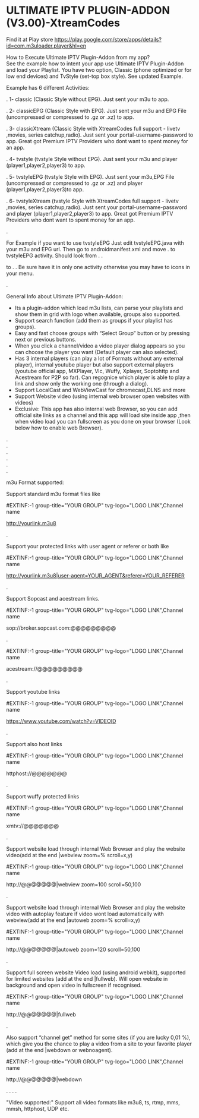 # ULTIMATE IPTV PLUGIN-ADDON (V3.00)-XtreamCodes

Find it at Play store
https://play.google.com/store/apps/details?id=com.m3uloader.player&hl=en

How to Execute Ultimate IPTV Plugin-Addon from my app?    
    See the example how to intent your app use Ultimate IPTV Plugin-Addon and load your Playlist. You have two option, Classic (phone optimized or for low end devices) and TvStyle (set-top box style). See updated Example. 
    

Example has 6 different Activities:

.
    1- classic (Classic Style without EPG). Just sent your m3u to app.
    
.
    2- classicEPG (Classic Style with EPG). Just sent your m3u and EPG File (uncompressed or compressed to .gz or .xz) to app. 
    
.
    3- classicXtream (Classic Style with XtreamCodes full support - livetv ,movies, series catchup,radio). Just sent your portal-username-password to app. Great got Premium IPTV Providers who dont want to spent money for an app.
    
.
    4- tvstyle (tvstyle Style without EPG). Just sent your m3u and player (player1,player2,player3) to app.
    
.
    5- tvstyleEPG (tvstyle Style with EPG). Just sent your m3u,EPG File (uncompressed or compressed to .gz or .xz) and player (player1,player2,player3)to app. 
    
    
.
    6- tvstyleXtream (tvstyle Style with XtreamCodes full support - livetv ,movies, series catchup,radio). Just sent your portal-username-password  and player (player1,player2,player3) to app. Great got Premium IPTV Providers who dont want to spent money for an app.
    
.

For Example if you want to use tvstyleEPG Just edit tvstyleEPG.java with your m3u and EPG url. Then go to androidmanifest.xml and move 
.
<category android:name="android.intent.category.LAUNCHER" />
<category android:name="android.intent.category.LEANBACK_LAUNCHER" />
to tvstyleEPG activity. Should look from
.
<activity
android:name=".tvstyleEPG"
android:label="@string/app_name" >
<intent-filter>
<action android:name="android.intent.action.MAIN" />
</intent-filter>
</activity>
.
        
to
.
<activity
android:name=".tvstyleEPG"
android:label="@string/app_name" >
<intent-filter>
<action android:name="android.intent.action.MAIN" />
<category android:name="android.intent.category.LAUNCHER" />
<category android:name="android.intent.category.LEANBACK_LAUNCHER" />
</intent-filter>
</activity>
.
Be sure have it in only one activity otherwise you may have to icons in your menu.

.



General Info about Ultimate IPTV Plugin-Addon:    
- Its a plugin-addon which load m3u lists, can parse your playlists and show them in grid with logo when available, groups also supported.
- Support search function (add them as groups if your playlist has groups).
- Easy and fast choose groups with “Select Group” button or by pressing next or previous buttons.
- When you click a channel/video a video player dialog appears so you can choose the player you want (Default player can also selected).
- Has 3 internal players (can play a lot of Formats without any external player), internal youtube player but also support external players (youtube official app, MXPlayer, Vlc, Wuffy, Xplayer, Soptohttp and Acestream for P2P so far). Can regognice which player is able to play a link and show only the working one (through a dialog).
- Support LocalCast and WebViewCast for chromecast,DLNS and more
- Support Website video (using internal web browser open websites with videos)
- Exclusive: This app has also internal web Browser, so you can add official site links as a channel and this app will load site inside app ,then when video load you can fullscreen as you done on your browser (Look below how to enable web Browser).

   
.   
.   
.   
.   
.   
.   
   
m3u Format supported:

Support standard m3u format files like

#EXTINF:-1 group-title="YOUR GROUP" tvg-logo="LOGO LINK",Channel name

http://yourlink.m3u8

.

Support your protected links with user agent or referer or both like

#EXTINF:-1 group-title="YOUR GROUP" tvg-logo="LOGO LINK",Channel name

http://yourlink.m3u8|user-agent=YOUR_AGENT&referer=YOUR_REFERER

.

Support Sopcast and acestream links.

#EXTINF:-1 group-title="YOUR GROUP" tvg-logo="LOGO LINK",Channel name

sop://broker.sopcast.com:@@@@@@@@@

.


#EXTINF:-1 group-title="YOUR GROUP" tvg-logo="LOGO LINK",Channel name

acestream://@@@@@@@@@

.

Support youtube links

#EXTINF:-1 group-title="YOUR GROUP" tvg-logo="LOGO LINK",Channel name

https://www.youtube.com/watch?v=VIDEOID

.

Support also host links

#EXTINF:-1 group-title="YOUR GROUP" tvg-logo="LOGO LINK",Channel name

httphost://@@@@@@@

.

Support wuffy protected links

#EXTINF:-1 group-title="YOUR GROUP" tvg-logo="LOGO LINK",Channel name

xmtv://@@@@@@@

.

Support website load through internal Web Browser and play the website video(add at the end |webview zoom=% scroll=x,y)

#EXTINF:-1 group-title="YOUR GROUP" tvg-logo="LOGO LINK",Channel name

http://@@@@@@@|webview zoom=100 scroll=50,100

.

Support website load through internal Web Browser and play the website video with autoplay feature if video wont load automatically with webview(add at the end |autoweb zoom=% scroll=x,y)

#EXTINF:-1 group-title="YOUR GROUP" tvg-logo="LOGO LINK",Channel name

http://@@@@@@@|autoweb zoom=120 scroll=50,100

.

Support full screen website Video load (using android webkit), supported for limited websites (add at the end |fullweb). Will open website in background and open video in fullscreen if recognised.

#EXTINF:-1 group-title="YOUR GROUP" tvg-logo="LOGO LINK",Channel name

http://@@@@@@@|fullweb

.

Also support “channel get” method for some sites (if you are lucky 0,01 %), which give you the chance to play a video from a site to your favorite player (add at the end |webdown or webnoagent).

#EXTINF:-1 group-title="YOUR GROUP" tvg-logo="LOGO LINK",Channel name

http://@@@@@@@|webdown

.
.
.
.

"Video supported:"
Support all video formats like m3u8, ts, rtmp, mms, mmsh, httphost, UDP etc.
           
          
  
            
